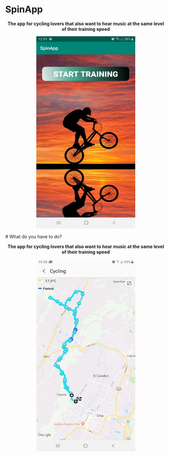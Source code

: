 ﻿# SpinApp

<strong><p align="center">The app for cycling lovers that also want to hear music at the same level of their training speed</p></strong>

<p align="center">
  <img width="310" height="600" src="/Images/SC4.jpg">
</p>

﻿# What do you have to do?
 
<strong><p align="center">The app for cycling lovers that also want to hear music at the same level of their training speed</p></strong>

<p align="center">
  <img width="310" height="600" src="/Images/SC1.jpg">
</p>
